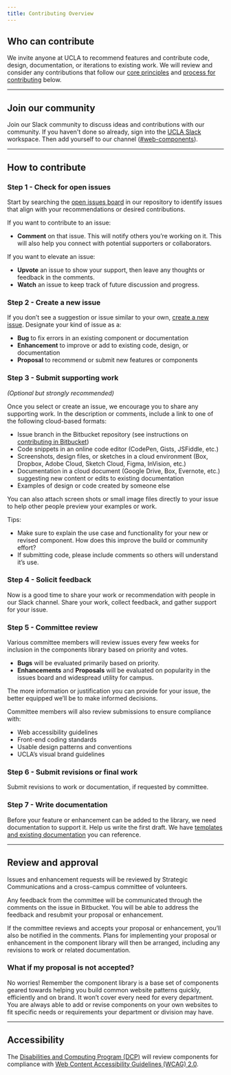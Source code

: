 ```yaml
---
title: Contributing Overview
---
```


## Who can contribute

We invite anyone at UCLA to recommend features and contribute code, design, documentation, or iterations to existing work. We will review and consider any contributions that follow our [core principles](/#core-principles) and [process for contributing](#process-for-contributing) below.

---

## Join our community

Join  our Slack community to discuss ideas and contributions with our community. If you haven't done so already, sign into the [UCLA Slack](http://ucla.slack.com) workspace. Then add yourself to our channel ([#web-components](https://ucla.slack.com/archives/G01KJ3GJKHS)).

---

## How to contribute

### Step 1 - Check for open issues

Start by searching the [open issues board](https://bitbucket.org/uclaucomm/ucla-bruin-components/issues?status=new&status=open) in our repository to identify issues that align with your recommendations or desired contributions.

If you want to contribute to an issue:

- **Comment** on that issue. This will notify others you’re working on it. This will also help you connect with potential supporters or collaborators.

If you want to elevate an issue:

- **Upvote** an issue to show your support, then leave any thoughts or feedback in the comments.
- **Watch** an issue to keep track of future discussion and progress.

### Step 2 - Create a new issue

If you don’t see a suggestion or issue similar to your own, [create a new issue](https://bitbucket.org/uclaucomm/ucla-bruin-components/issues/new). Designate your kind of issue as a:

- **Bug** to fix errors in an existing component or documentation
- **Enhancement** to improve or add to existing code, design, or documentation
- **Proposal** to recommend or submit new features or components

### Step 3 - Submit supporting work
*(Optional but strongly recommended)*

Once you select or create an issue, we encourage you to share any supporting work. In the description or comments, include a link to one of the following cloud-based formats:

- Issue branch in the Bitbucket repository (see instructions on [contributing in Bitbucket](https://bitbucket.org/uclaucomm/ucla-bruin-components/src/ee9b8157ffb1f6ab84a72864f1a294d5b241f7a9/docs/contributors/howToContribute.md))
- Code snippets in an online code editor (CodePen, Gists, JSFiddle, etc.)
- Screenshots, design files, or sketches in a cloud environment (Box, Dropbox, Adobe Cloud, Sketch Cloud, Figma, InVision, etc.)
- Documentation in a cloud document (Google Drive, Box, Evernote, etc.) suggesting new content or edits to existing documentation
- Examples of design or code created by someone else

You can also attach screen shots or small image files directly to your issue to help other people preview your examples or work.

Tips:

- Make sure to explain the use case and functionality for your new or revised component. How does this improve the build or community effort?
- If submitting code, please include comments so others will understand it’s use.


### Step 4 - Solicit feedback

Now is a good time to share your work or recommendation with people in our Slack channel. Share your work, collect feedback, and gather support for your issue.


### Step 5 - Committee review

Various committee members will review issues every few weeks for inclusion in the components library based on priority and votes.

- **Bugs** will be evaluated primarily based on priority.
- **Enhancements** and **Proposals** will be evaluated on popularity in the issues board and widespread utility for campus.

The more information or justification you can provide for your issue, the better equipped we’ll be to make informed decisions.

Committee members will also review submissions to ensure compliance with:

- Web accessibility guidelines
- Front-end coding standards
- Usable design patterns and conventions
- UCLA’s visual brand guidelines


### Step 6 - Submit revisions or final work

Submit revisions to work or documentation, if requested by committee.


### Step 7 - Write documentation

Before your feature or enhancement can be added to the library, we need documentation to support it. Help us write the first draft. We have [templates and existing documentation](/build/%!CurrentVersion%!/docs/component-guidelines/documentation-templates/component-documentation-template-1.html) you can reference.

---

## Review and approval

Issues and enhancement requests will be reviewed by Strategic Communications and a cross-campus committee of volunteers.

Any feedback from the committee will be communicated through the comments on the issue in Bitbucket. You will be able to address the feedback and resubmit your proposal or enhancement.

If the committee reviews and accepts your proposal or enhancement, you’ll also be notified in the comments. Plans for implementing your proposal or enhancement in the component library will then be arranged, including any revisions to work or related documentation.

### What if my proposal is not accepted?

No worries! Remember the component library is a base set of components geared towards helping you build common website patterns quickly, efficiently and on brand. It won’t cover every need for every department. You are always able to add or revise components on your own websites to fit specific needs or requirements your department or division may have.


---

## Accessibility

The [Disabilities and Computing Program (DCP)](https://dcp.ucla.edu/) will review components for compliance with [Web Content Accessibility Guidelines (WCAG) 2.0](https://www.w3.org/WAI/standards-guidelines/wcag/).
